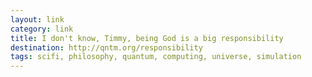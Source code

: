 ```yaml
---
layout: link
category: link
title: I don't know, Timmy, being God is a big responsibility
destination: http://qntm.org/responsibility
tags: scifi, philosophy, quantum, computing, universe, simulation
---
```

